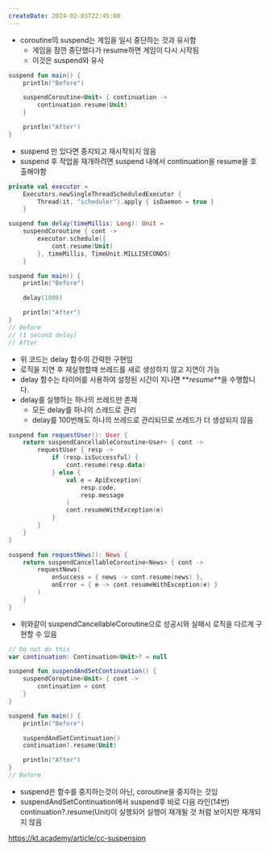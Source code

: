 ```yaml
---
createDate: 2024-02-03T22:45:00
---
```

- coroutine의 suspend는 게임을 일시 중단하는 것과 유사함
	- 게임을 잠깐 중단했다가 resume하면 게임이 다시 시작됨
	- 이것은 suspend와 유사

```kotlin
suspend fun main() {
    println("Before")

    suspendCoroutine<Unit> { continuation ->
        continuation.resume(Unit)
    }

    println("After")
}
```
- suspend 만 있다면 중지되고 재시작되지 않음
- suspend 후 작업을 재개하려면 suspend 내에서 continuation을 resume을 호출해야함

```kotlin
private val executor =
    Executors.newSingleThreadScheduledExecutor {
        Thread(it, "scheduler").apply { isDaemon = true }
    }

suspend fun delay(timeMillis: Long): Unit =
    suspendCoroutine { cont ->
        executor.schedule({
            cont.resume(Unit)
        }, timeMillis, TimeUnit.MILLISECONDS)
    }

suspend fun main() {
    println("Before")

    delay(1000)

    println("After")
}
// Before
// (1 second delay)
// After
```
- 위 코드는 delay 함수의 간략한 구현임
- 로직을 지연 후  재실행할때 쓰레드를 새로 생성하지 않고 지연이 가능
- delay 함수는 타이머를 사용하여 설정된 시간이 지나면 **_resume_**을 수행합니다.
- delay를 실행하는 하나의 쓰레드만 존재
	- 모든 delay를 하나의 스레드로 관리
	- delay를 100번해도 하나의 쓰레드로 관리되므로 쓰레드가 더 생성되지 않음

```kotlin
suspend fun requestUser(): User {
    return suspendCancellableCoroutine<User> { cont ->
        requestUser { resp ->
            if (resp.isSuccessful) {
                cont.resume(resp.data)
            } else {
                val e = ApiException(
                    resp.code,
                    resp.message
                )
                cont.resumeWithException(e)
            }
        }
    }
}

suspend fun requestNews(): News {
    return suspendCancellableCoroutine<News> { cont ->
        requestNews(
            onSuccess = { news -> cont.resume(news) },
            onError = { e -> cont.resumeWithException(e) }
        )
    }
}
```

- 위와같이 suspendCancellableCoroutine으로 성공시와 실패시 로직을 다르게 구현할 수 있음

```kotlin
// Do not do this
var continuation: Continuation<Unit>? = null

suspend fun suspendAndSetContinuation() {
    suspendCoroutine<Unit> { cont ->
        continuation = cont
    }
}

suspend fun main() {
    println("Before")

    suspendAndSetContinuation()
    continuation?.resume(Unit)

    println("After")
}
// Before
```
- suspend은 함수를 중지하는것이 아닌, coroutine을 중지하는 것임
- suspendAndSetContinuation에서 suspend후 바로 다음 라인(14번) continuation?.resume(Unit)이 실행되어 실행이 재개될 것 처럼 보이지만 재개되지 않음

https://kt.academy/article/cc-suspension